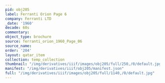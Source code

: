 ```yaml
---
pid: obj205
label: Ferranti Orion Page 6
company: Ferranti LTD
_date: '1960'
decade: 60s
commentary: 
object_type: brochure
source: ferranti_orion_1960_Page_06
source_name: 
order: '204'
layout: qatar_item
collection: temp_collection
thumbnail: "/img/derivatives/iiif/images/obj205/full/250,/0/default.jpg"
manifest: "/img/derivatives/iiif/obj205/manifest.json"
full: "/img/derivatives/iiif/images/obj205/full/1140,/0/default.jpg"
---
```

